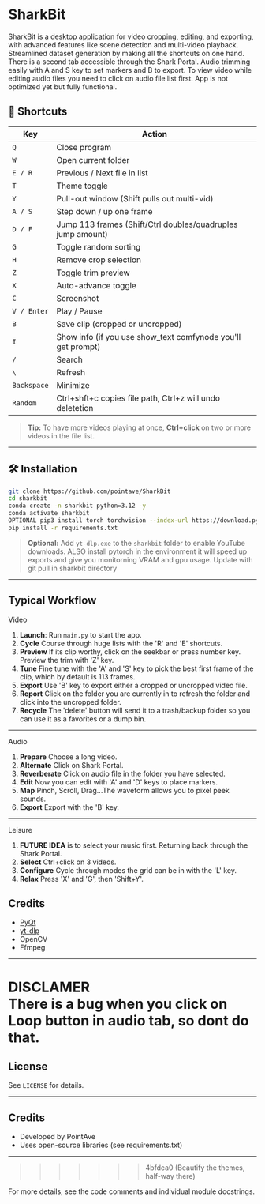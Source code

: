 # SharkBit

SharkBit is a desktop application for video cropping, editing, and exporting, with advanced features like scene detection and multi-video playback. Streamlined dataset generation by making all the shortcuts on one hand. There is a second tab accessible through the Shark Portal. Audio trimming easily with A and S key to set markers and B to export. To view video while editing audio files you need to click on audio file list first. App is not optimized yet but fully functional.

## 🔑 Shortcuts

| Key         | Action                                                      |
| ----------- | ----------------------------------------------------------- |
| `Q`         | Close program                                               |
| `W`         | Open current folder                                         |
| `E / R`     | Previous / Next file in list                                |
| `T`         | Theme toggle                                                |
| `Y`         | Pull-out window (Shift pulls out multi-vid)                 |
| `A / S`     | Step down / up one frame                                    |
| `D / F`     | Jump 113 frames (Shift/Ctrl doubles/quadruples jump amount) |
| `G`         | Toggle random sorting                                       |
| `H`         | Remove crop selection                                       |
| `Z`         | Toggle trim preview                                         |
| `X`         | Auto-advance toggle                                         |
| `C`         | Screenshot                                                  |
| `V / Enter` | Play / Pause                                                |
| `B`         | Save clip (cropped or uncropped)                            |
| `I`         | Show info (if you use show_text comfynode you'll get prompt)|
| `/`         | Search                                                      |
| `\`         | Refresh                                                     |
| `Backspace` | Minimize                                                    |
| `Random`     | Ctrl+shft+c copies file path, Ctrl+z will undo deletetion  |

> **Tip:** To have more videos playing at once, **Ctrl+click** on two or more videos in the file list.

---

## 🛠️ Installation

```bash
git clone https://github.com/pointave/SharkBit
cd sharkbit
conda create -n sharkbit python=3.12 -y
conda activate sharkbit
OPTIONAL pip3 install torch torchvision --index-url https://download.pytorch.org/whl/cu126
pip install -r requirements.txt
```

> **Optional:** Add `yt-dlp.exe` to the `sharkbit` folder to enable YouTube downloads.
> ALSO install pytorch in the environment it will speed up exports and give you monitorning VRAM and gpu usage.
> Update with git pull in sharkbit directory
---

## Typical Workflow
Video
1. **Launch**: Run `main.py` to start the app.
2. **Cycle** Course through huge lists with the 'R' and 'E' shortcuts.
3. **Preview** If its clip worthy, click on the seekbar or press number key. Preview the trim with 'Z' key.
4. **Tune** Fine tune with the 'A' and 'S' key to pick the best first frame of the clip, which by default is 113 frames.
5.  **Export** Use 'B' key to export either a cropped or uncropped video file.
6.  **Report** Click on the folder you are currently in to refresh the folder and click into the uncropped folder.
7.  **Recycle** The 'delete' button will send it to a  trash/backup folder so you can use it as a favorites or a dump bin.

---
Audio
1. **Prepare**  Choose a long video.
2. **Alternate** Click on Shark Portal.
3. **Reverberate** Click on audio file in the folder you have selected.
4. **Edit** Now you can edit with 'A' and 'D' keys to place markers.
5. **Map** Pinch, Scroll, Drag...The waveform allows you to pixel peek sounds.
6. **Export** Export with the 'B' key. 

---
Leisure
1. **FUTURE IDEA** is to select your music first. Returning back through the Shark Portal.
2. **Select** Ctrl+click on 3 videos.
3. **Configure** Cycle through modes the grid can be in with the 'L' key.
4. **Relax** Press 'X' and 'G', then 'Shift+Y'. 


## Credits
* [PyQt](https://riverbankcomputing.com/software/pyqt/)
* [yt-dlp](https://github.com/yt-dlp/yt-dlp)
* OpenCV
* Ffmpeg

---

DISCLAMER  
There is a bug when you click on Loop button in audio tab, so dont do that.
=======
## License
See `LICENSE` for details.

---

## Credits
- Developed by PointAve
- Uses open-source libraries (see requirements.txt)

---
>>>>>>> 4bfdca0 (Beautify the themes, half-way there)

For more details, see the code comments and individual module docstrings.
